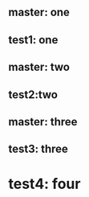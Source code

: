 ## master: one
## test1: one
## master: two
## test2:two
## master: three
## test3: three
# test4: four
